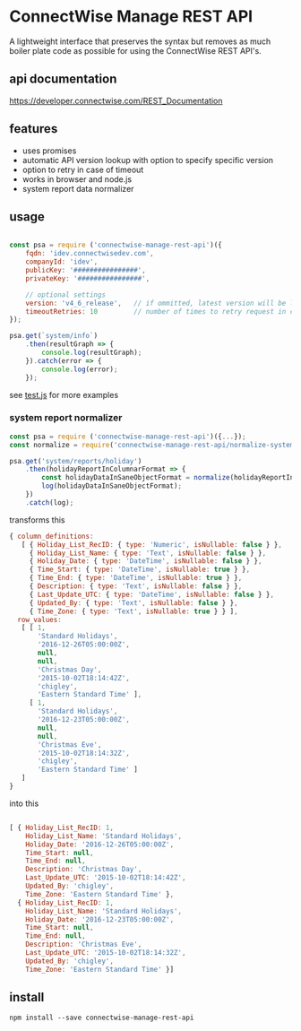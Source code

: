 ConnectWise Manage REST API
===========================

A lightweight interface that preserves the syntax but removes as much boiler plate code as possible for using the ConnectWise REST API's.

api documentation
-----------------
https://developer.connectwise.com/REST_Documentation

features
--------
* uses promises
* automatic API version lookup with option to specify specific version
* option to retry in case of timeout
* works in browser and node.js
* system report data normalizer

usage
-----
```JavaScript

const psa = require ('connectwise-manage-rest-api')({
	fqdn: 'idev.connectwisedev.com',
	companyId: 'idev',
	publicKey: '################',
	privateKey: '################',

	// optional settings
	version: 'v4_6_release',   // if ommitted, latest version will be looked up
	timeoutRetries: 10         // number of times to retry request in case of timeout error
});

psa.get(`system/info`)
	.then(resultGraph => {
		console.log(resultGraph);
	}).catch(error => {
		console.log(error);
	});
```

see [test.js](./test.js) for more examples

### system report normalizer
```JavaScript
const psa = require ('connectwise-manage-rest-api')({...});
const normalize = require('connectwise-manage-rest-api/normalize-system-report');

psa.get('system/reports/holiday')
    .then(holidayReportInColumnarFormat => {
        const holidayDataInSaneObjectFormat = normalize(holidayReportInColumnarFormat);
        log(holidayDataInSaneObjectFormat);
    })
    .catch(log);
```
transforms this
```JavaScript
{ column_definitions:
   [ { Holiday_List_RecID: { type: 'Numeric', isNullable: false } },
     { Holiday_List_Name: { type: 'Text', isNullable: false } },
     { Holiday_Date: { type: 'DateTime', isNullable: false } },
     { Time_Start: { type: 'DateTime', isNullable: true } },
     { Time_End: { type: 'DateTime', isNullable: true } },
     { Description: { type: 'Text', isNullable: false } },
     { Last_Update_UTC: { type: 'DateTime', isNullable: false } },
     { Updated_By: { type: 'Text', isNullable: false } },
     { Time_Zone: { type: 'Text', isNullable: true } } ],
  row_values:
   [ [ 1,
       'Standard Holidays',
       '2016-12-26T05:00:00Z',
       null,
       null,
       'Christmas Day',
       '2015-10-02T18:14:42Z',
       'chigley',
       'Eastern Standard Time' ],
     [ 1,
       'Standard Holidays',
       '2016-12-23T05:00:00Z',
       null,
       null,
       'Christmas Eve',
       '2015-10-02T18:14:32Z',
       'chigley',
       'Eastern Standard Time' ]
   ]
}
```

into this

```JavaScript

[ { Holiday_List_RecID: 1,
    Holiday_List_Name: 'Standard Holidays',
    Holiday_Date: '2016-12-26T05:00:00Z',
    Time_Start: null,
    Time_End: null,
    Description: 'Christmas Day',
    Last_Update_UTC: '2015-10-02T18:14:42Z',
    Updated_By: 'chigley',
    Time_Zone: 'Eastern Standard Time' },
  { Holiday_List_RecID: 1,
    Holiday_List_Name: 'Standard Holidays',
    Holiday_Date: '2016-12-23T05:00:00Z',
    Time_Start: null,
    Time_End: null,
    Description: 'Christmas Eve',
    Last_Update_UTC: '2015-10-02T18:14:32Z',
    Updated_By: 'chigley',
    Time_Zone: 'Eastern Standard Time' }]
```

install
-------
```
npm install --save connectwise-manage-rest-api
```
